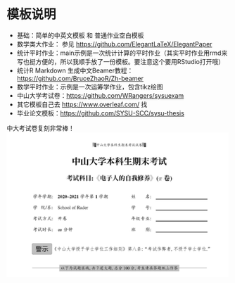 # 模板说明

* 基础：简单的中英文模板 和 普通作业空白模板
* 数学类大作业： 参见 https://github.com/ElegantLaTeX/ElegantPaper 
* 统计平时作业：main示例是一次统计计算的平时作业（其实平时作业用rmd来写也挺方便的，所以我顺手放了一份模板。要注意这个要用RStudio打开哦）
* 统计R Markdown 生成中文Beamer教程：https://github.com/BruceZhaoR/Zh-beamer
* 数学平时作业：示例是一次运筹学作业，包含tikz绘图
* 中山大学考试卷：https://github.com/WRangers/sysuexam
* 其它模板自己去 https://www.overleaf.com/ 找
* 毕业论文模板：https://github.com/SYSU-SCC/sysu-thesis


中大考试卷复刻非常棒！
![](../img/sysuexam.png)